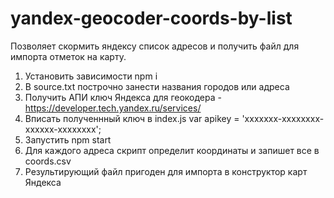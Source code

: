 # yandex-geocoder-coords-by-list

Позволяет скормить яндексу список адресов и получить файл для импорта отметок на карту.

1. Установить зависимости npm i
2. В source.txt построчно занести названия городов или адреса
3. Получить АПИ ключ Яндекса для геокодера - https://developer.tech.yandex.ru/services/
4. Вписать полученнный ключ в index.js var apikey = 'xxxxxxx-xxxxxxxx-xxxxxx-xxxxxxxx';
5. Запустить npm start
6. Для каждого адреса скрипт определит координаты и запишет все в coords.csv
7. Результирующий файл пригоден для импорта в конструктор карт Яндекса
